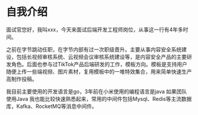 
# 自我介绍
面试官您好，我叫xxx，今天来面试后端开发工程师岗位，从事这一行有4年多时间。

之前在字节跳动任职，在字节内部有过一次职级晋升。主要从事内容安全系统建设，包括长视频审核系统、云视频会议审核系统建设等，是内容安全产品的主要研发角色。后面也参与过TikTok产品后端研发的工作，模板方向。模板是支持用户随便上传一些端视频、图片素材，复用模板中的一堆特效集合，用来简单快速生产高制作投稿。

我目前主要使用的开发语言是go，3年前在小米使用的编程语言是java 如果团队使用Java 我也能比较快速熟悉起来，常用的中间件包括Mysql、Redis等主流数据库，Kafka、RocketMQ等消息中间件。
